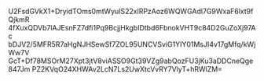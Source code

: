 U2FsdGVkX1+DryidTOms0mtWyuIS22xlRPzAoz6WQWGAdl7G9WxaF6lxt9fQjkmR
4fXuxQDVb7lAJEsnFZ7dfi1Pq9BcjjHkgbIDtbd6FbnokVHT9c84D2GuZoXj97Ac
bDJV2/5MFR5R7aHgNJHSewSf7ZOL95UNCVSviG1YIY01MsJI4v17gMfq/kWjWw7V
GcT+Df78MSOrM27Xpt3jtV8viASSO9Gt39VZg9abQozFU3jKu3aDDCneQge847Jm
PZ2KVqO24XHWAv2LcN7Ls2UwXtcVvRY7VlyT+hRWlZM=
